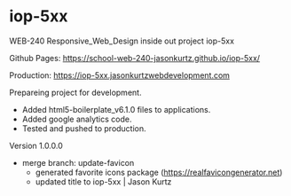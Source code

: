 # iop-5xx
WEB-240 Responsive_Web_Design inside out project iop-5xx

Github Pages: https://school-web-240-jasonkurtz.github.io/iop-5xx/

Production: https://iop-5xx.jasonkurtzwebdevelopment.com



Prepareing project for development.
- Added html5-boilerplate_v6.1.0 files to applications.
- Added google analytics code.
- Tested and pushed to production.

Version 1.0.0.0
- merge branch: update-favicon
	- generated favorite icons package (https://realfavicongenerator.net)
	- updated title to iop-5xx | Jason Kurtz
